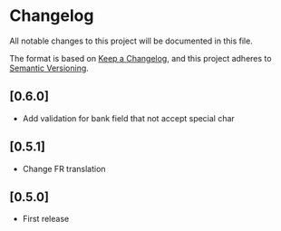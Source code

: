 # Changelog

All notable changes to this project will be documented in this file.

The format is based on [Keep a Changelog](https://keepachangelog.com/en/1.0.0/),
and this project adheres to [Semantic Versioning](https://semver.org/spec/v2.0.0.html).

## [0.6.0]

- Add validation for bank field that not accept special char

## [0.5.1]

- Change FR translation

## [0.5.0]

- First release
